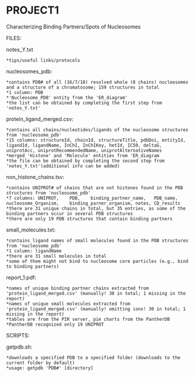 # PROJECT1
Characterizing Binding Partners/Spots of Nucleosomes


FILES:

  notes_Y.txt
  
    *tips/useful links/protocols

  nucleosomes_pdb:
 
    *contains PDB# of all (16/7/18) resolved whole (8 chains) nucleosomes and a structure of a chromatosome; 159 structures in total              
    *1 column: PDB
    *'Nucleosome_PDB' entity from the 'ER_diagram'
    *the list can be obtained by completing the first step from 'notes_Y.txt'
    
  protein_ligand_merged.csv:
  
    *contains all chains/nucleotides/ligands of the nucleosome structures from 'nucleosome_pdb'
    *15 columns: structureId, chainId, structureTitle, pdbDoi, entityId, ligandId, ligandName, InChI, InChIKey, hetId, IC50, deltaG, uniprotAcc, uniprotRecommendedName, uniprotAlternativeNames
    *merged 'Histone' and 'Molecule' entities from 'ER_diagram
    *the file can be obtained by completing the second step from 'notes_Y.txt'(additional info can be added)
      
  non_histone_chains.tsv:
  
    *contains UNIPROT# of chains that are not histones found in the PDB structures from 'nucleosome_pdb'
    *7 columns: UNIPROT,	PDB,	binding_partner_name,	PDB_name,	nucleosome_Organism,	binding_parner_organism, notes, CD_results
    *there are 31 unique chains in total, but 35 entries, as some of the binding partners occur in several PDB structures
    *there are only 19 PDB structures that contain binding partners
    
  small_molecules.txt:
  
    *contains ligand names of small molecules found in the PDB structures from 'nucleosome_pdb'
    *1 column: ligandName
    *there are 31 small molecules in total
    *some of them might not bind to nucleosome core particles (e.g., bind to binding partners)
  
  report_1.pdf:
  
    *names of unique binding partner chains extracted from 'protein_ligand_merged.csv' (manually! 30 in total; 1 missing in the report)
    *names of unique small molecules extracted from 'protein_ligand_merged.csv' (manually! omitting ions! 30 in total; 1 missing in the report)
    *tables are from the PIR server, pie charts from the PantherDB 
    *PantherDB recognized only 19 UNIPROT
    
SCRIPTS:

  getpdb.sh:
  
    *downloads a specified PDB to a specified folder (downloads to the current folder by default)
    *usage: getpdb 'PDB#' [directory]
    
